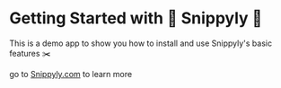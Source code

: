 # Getting Started with 🤝 Snippyly 🎉

This is a demo app to show you how to install and use Snippyly's basic features ✂️

go to [Snippyly.com](https://www.snippyly.com) to learn more 
